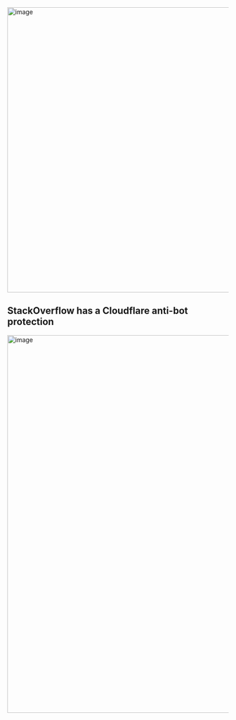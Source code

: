 <img width="1958" height="647" alt="image" src="https://github.com/user-attachments/assets/263c33f6-f785-42b8-80b6-9e122ffc08c2" />

## StackOverflow has a Cloudflare anti-bot protection
<img width="1962" height="857" alt="image" src="https://github.com/user-attachments/assets/0325276f-89f9-4b11-80ff-b5e414afefa3" />
